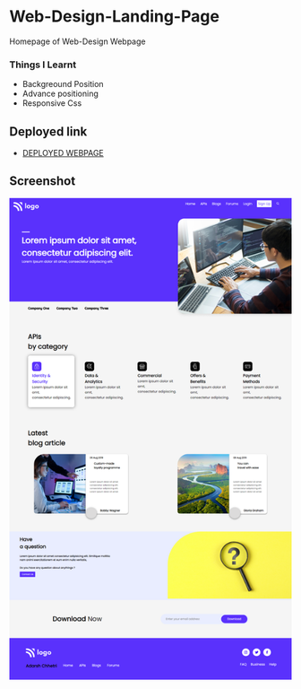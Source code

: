 # Web-Design-Landing-Page

Homepage of Web-Design Webpage

### Things I Learnt
- Backgreound Position
- Advance positioning
- Responsive Css

## Deployed link
- [DEPLOYED WEBPAGE](https://wweb-design.netlify.app/)

## Screenshot
![deployerlink](./Project%209%20Output.png)
